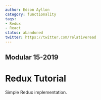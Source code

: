 ```yaml
---
author: Edson Ayllon
category: functionality
tags:
- Redux
- React
status: abandoned
twitter: https://twitter.com/relativeread
---
```


## Modular 15-2019

# Redux Tutorial

Simple Redux implementation.
